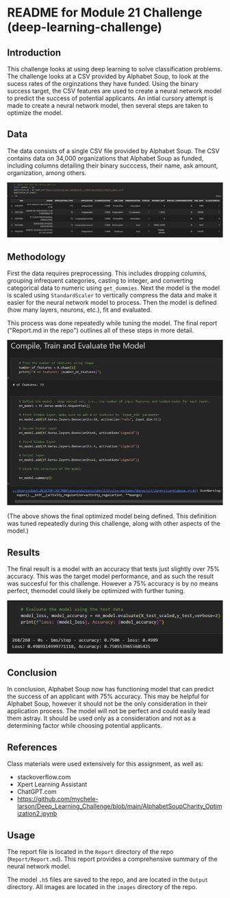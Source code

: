 
# README for Module 21 Challenge (deep-learning-challenge)

## Introduction

This challenge looks at using deep learning to solve classification problems. The challenge looks at a CSV provided by Alphabet Soup, to look at the sucess rates of the orginzations they have funded. Using the binary success target, the CSV features are used to create a neural network model to predict the success of potential applicants. An intial cursory attempt is made to create a neural network model, then several steps are taken to optimize the model.

## Data

The data consists of a single CSV file provided by Alphabet Soup. The CSV contains data on 34,000 organizations that Alphabet Soup as funded, including columns detailing their binary succcess, their name, ask amount, organization, among others.

![1732830256356](image/README/1732830256356.png)

## Methodology

First the data requires preprocessing. This includes dropping columns, grouping infrequent categories, casting to integer, and converting categorical data to numeric using `get_dummies`.  Next the model is the model is scaled using `StandardScaler` to vertically compress the data and make it easier for the neural network model to process. Then the model is defined (how many layers, neurons, etc.), fit and evaluated.

This process was done repeatedly while tuning the model. The final report ("Report.md in the repo") outlines all of these steps in more detail.

![1732830685938](image/README/1732830685938.png)

(The above shows the final optimized model being defined. This definition was tuned repeatedly during this challenge, along with other aspects of the model.)

## Results

The final result is a model with an accuracy that tests just slightly over 75% accuracy. This was the target model performance, and as such the result was succesful for this challenge. However a 75% accuracy is by no means perfect, themodel could likely be optimized with further tuning.

![1732830852213](image/README/1732830852213.png)

## Conclusion

In conclusion, Alphabet Soup now has functioning model that can predict the success of an applicant with 75% accuracy. This may be helpful for Alphabet Soup, however it should not be the only consideration in their application process. The model will not be perfect and could easily lead them astray. It should be used only as a consideration and not as a determining factor while choosing potential applicants.

## References

Class materials were used extensively for this assignment, as well as:

* stackoverflow.com
* Xpert Learning Assistant
* ChatGPT.com
* https://github.com/mychele-larson/Deep_Learning_Challenge/blob/main/AlphabetSoupCharity_Optimization2.ipynb

## Usage

The report file is located in the `Report` directory of the repo (`Report/Report.md`). This report provides a comprehensive summary of the neural network model.

The model `.h5` files are saved to the repo, and are located in the `Output` directory. All images are located in the `images` directory of the repo.
